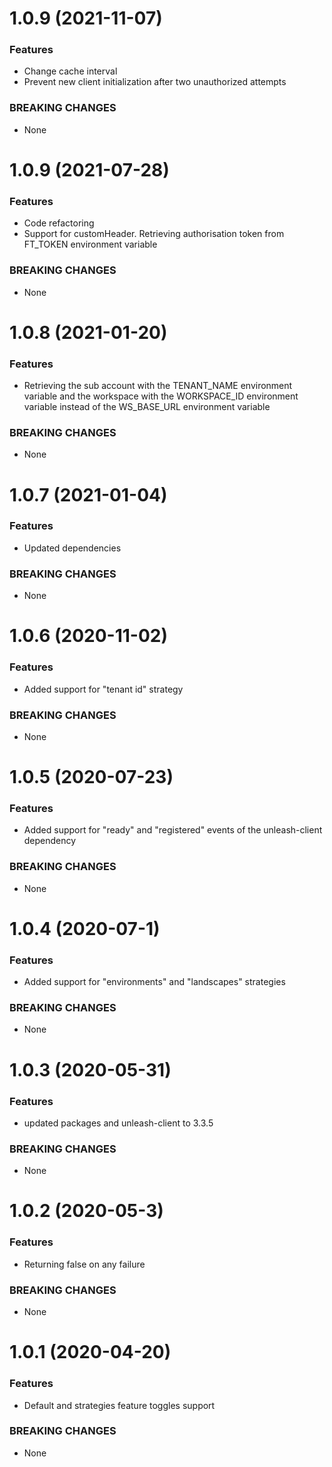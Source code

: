 <a name="1.0.11"></a>

# 1.0.9 (2021-11-07)

### Features

- Change cache interval 
- Prevent new client initialization after two unauthorized attempts  

### BREAKING CHANGES

- None

<a name="1.0.9"></a>

# 1.0.9 (2021-07-28)

### Features

- Code refactoring
- Support for customHeader. Retrieving authorisation token from FT_TOKEN environment variable

### BREAKING CHANGES

- None

<a name="1.0.8"></a>

# 1.0.8 (2021-01-20)

### Features

- Retrieving the sub account with the TENANT_NAME environment variable and the workspace with the WORKSPACE_ID environment variable instead of the WS_BASE_URL environment variable

### BREAKING CHANGES

- None

<a name="1.0.7"></a>

# 1.0.7 (2021-01-04)

### Features

- Updated dependencies

### BREAKING CHANGES

- None

<a name="1.0.6"></a>

# 1.0.6 (2020-11-02)

### Features

- Added support for "tenant id" strategy 

### BREAKING CHANGES

- None

<a name="1.0.5"></a>

# 1.0.5 (2020-07-23)

### Features

- Added support for "ready" and "registered" events of the unleash-client dependency 

### BREAKING CHANGES

- None

<a name="1.0.4"></a>

# 1.0.4 (2020-07-1)

### Features

- Added support for "environments" and "landscapes" strategies 

### BREAKING CHANGES

- None

<a name="1.0.3"></a>

# 1.0.3 (2020-05-31)

### Features

- updated packages and unleash-client to 3.3.5

### BREAKING CHANGES

- None

<a name="1.0.2"></a>

# 1.0.2 (2020-05-3)

### Features

- Returning false on any failure 

### BREAKING CHANGES

- None


<a name="1.0.1"></a>

# 1.0.1 (2020-04-20)

### Features

- Default and strategies feature toggles support

### BREAKING CHANGES

- None
